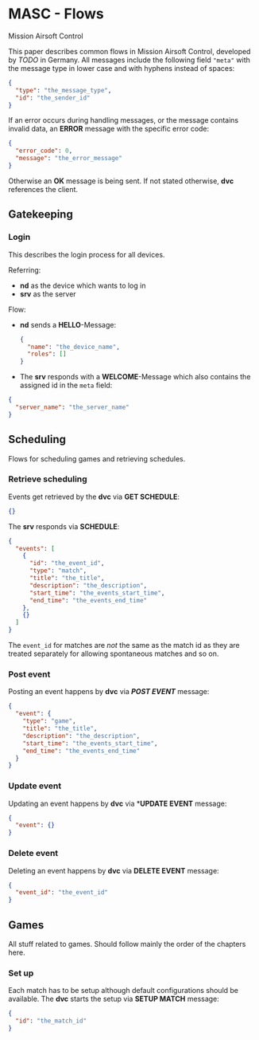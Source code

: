 # MASC - Flows

Mission Airsoft Control

This paper describes common flows in Mission Airsoft Control, developed by _TODO_ in Germany.
All messages include the following field ```"meta"``` with the message type in lower case and with hyphens instead of spaces:
```json
{
  "type": "the_message_type",
  "id": "the_sender_id"
}
```
If an error occurs during handling messages, or the message contains invalid data, an **ERROR** message with the specific error code:
```json
{
  "error_code": 0,
  "message": "the_error_message"
}
``` 
Otherwise an **OK** message is being sent.
If not stated otherwise, **dvc** references the client.

## Gatekeeping
### Login

This describes the login process for all devices.

Referring:

- **nd** as the device which wants to log in
- **srv** as the server

Flow:

- **nd** sends a **HELLO**-Message:

  ```json
  {
    "name": "the_device_name",
    "roles": []
  }
  ```
- The **srv** responds with a **WELCOME**-Message which also contains the assigned id in the ```meta``` field:
```json
{
  "server_name": "the_server_name"
}
```

## Scheduling
Flows for scheduling games and retrieving schedules.
### Retrieve scheduling
Events get retrieved by the **dvc** via **GET SCHEDULE**:
```json
{}
```
The **srv** responds via **SCHEDULE**:
```json
{
  "events": [
    {
      "id": "the_event_id",
      "type": "match",
      "title": "the_title",
      "description": "the_description",
      "start_time": "the_events_start_time",
      "end_time": "the_events_end_time"
    },
    {}
  ]
}
```
The ```event_id``` for matches are _not_ the same as the match id as they are treated separately for allowing spontaneous matches and so on.
### Post event
Posting an event happens by **dvc** via ***POST EVENT*** message:
```json
{
  "event": {
    "type": "game",
    "title": "the_title",
    "description": "the_description",
    "start_time": "the_events_start_time",
    "end_time": "the_events_end_time"
  }
}
```
### Update event
Updating an event happens by **dvc** via ***UPDATE EVENT** message:
```json
{
  "event": {}
}
```
### Delete event
Deleting an event happens by **dvc** via **DELETE EVENT** message:
```json
{
  "event_id": "the_event_id"
}
```
## Games
All stuff related to games. Should follow mainly the order of the chapters here.
### Set up
Each match has to be setup although default configurations should be available. The **dvc** starts the setup via **SETUP MATCH** message:
```json
{
  "id": "the_match_id"
}
```